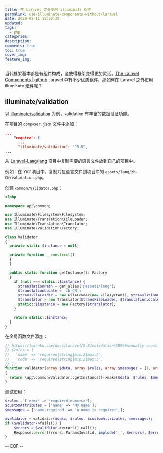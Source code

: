 ```yaml
---
title: 在 Laravel 之外使用 illuminate 组件
permalink: use-illuminate-components-without-laravel
date: 2020-09-11 15:00:39
updated:
tags:
  - php
categories:
description:
comments: true
toc: true
cover_img:
feature_img:
---
```


当代框架基本都是有组件构成，这使得框架变得更加灵活。[The Laravel Components | github](https://github.com/illuminate) Laravel 中有不少优质组件，那如何在 Laravel 之外使用 illuminate 组件呢？

## illuminate/validation

以 [illuminate/validation](https://github.com/illuminate/validation) 为例，validation 有丰富的数据验证功能。

在项目的 `composer.json` 文件中添加：

```json
...
    "require": {
      ...
      "illuminate/validation": "^5.8",
...
```

从 [Laravel-Lang/lang](https://github.com/Laravel-Lang/lang/tree/master/src/zh_CN) 项目中复制需要的语言文件放到自己的项目中。

例如：在 Yii2 项目中，复制对应语言文件到项目中的 `assets/lang/zh-CN/validation.php`。

创建 `common/Validator.php`：

```php
<?php

namespace app\common;

use Illuminate\Filesystem\Filesystem;
use Illuminate\Translation\FileLoader;
use Illuminate\Translation\Translator;
use Illuminate\Validation\Factory;

class Validator
{
  private static $instance = null;

  private function __construct()
  {
  }

  public static function getInstance(): Factory
  {
    if (null === static::$instance) {
      $translationPath = get_alias('@assets/lang');
      $translationLocale = 'zh-CN';
      $transFileLoader = new FileLoader(new Filesystem(), $translationPath);
      $translator = new Translator($transFileLoader, $translationLocale);
      static::$instance = new Factory($translator);
    }

    return static::$instance;
  }
}
```

在全局函数文件添加：

```php
// https://learnku.com/docs/laravel/5.8/validation/3899#manually-creating-validators
// $rules = [
//   'name' => 'required|string|min:2|max:5',
//   'code' => 'required|string|min:2|max:5',
// ];
function validator(array $data, array $rules, array $messages = [], array $customAttributes = [])
{
  return \app\common\Validator::getInstance()->make($data, $rules, $messages, $customAttributes);
}
```

测试使用：

```php
$rules = ['name' => 'required|numeric'];
$customAttributes = ['name' => 'My name'];
$messages = ['name.required' => 'A name is required',];

$validator = validator($data, $rules, $customAttributes, $messages);
if ($validator->fails()) {
    $errors = $validator->errors()->all();
    Response::error(Errors::ParamsInvalid, implode(',', $errors), $errors);
}
```

-- EOF --
